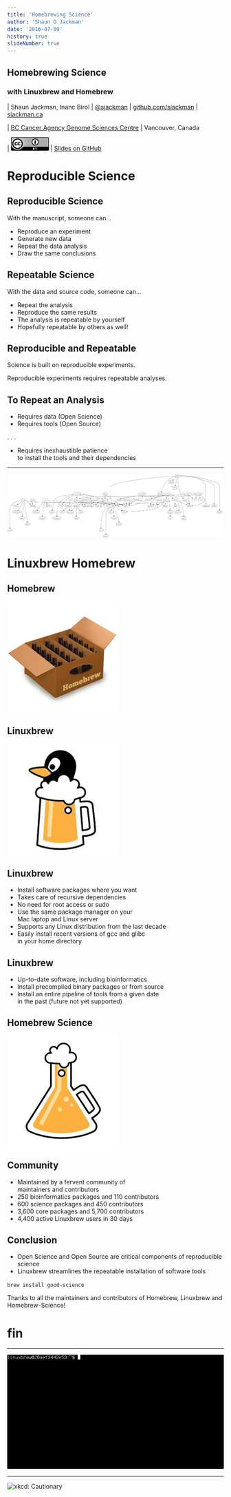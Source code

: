 ```yaml
---
title: 'Homebrewing Science'
author: 'Shaun D Jackman'
date: '2016-07-09'
history: true
slideNumber: true
---
```


## Homebrewing Science

### with Linuxbrew and Homebrew

| Shaun Jackman, Inanc Birol
| [\@sjackman][] | [github.com/sjackman][] | [sjackman.ca][]

| [BC Cancer Agency Genome Sciences Centre][]
| Vancouver, Canada

| [![Creative Commons Attribution License](images/cc-by.png)][cc-by]
| [Slides on GitHub][]

[\@sjackman]: http://twitter.com/sjackman
[github.com/sjackman]: https://github.com/sjackman
[sjackman.ca]: http://sjackman.ca
[BC Cancer Agency Genome Sciences Centre]: http://bcgsc.ca
[cc-by]: http://creativecommons.org/licenses/by/4.0/
[Slides on GitHub]: https://github.com/sjackman/linuxbrew-slides

Reproducible Science
================================================================================

## Reproducible Science

With the manuscript, someone can...

+ Reproduce an experiment
+ Generate new data
+ Repeat the data analysis
+ Draw the same conclusions

## Repeatable Science

With the data and source code, someone can...

+ Repeat the analysis
+ Reproduce the same results
+ The analysis is repeatable by yourself
+ Hopefully repeatable by others as well!

## Reproducible and Repeatable

Science is built on reproducible experiments.

Reproducible experiments requires repeatable analyses.

## To Repeat an Analysis

+ Requires data (Open Science)
+ Requires tools (Open Source)

. . .

+ Requires inexhaustible patience  
  to install the tools and their dependencies

------------------------------------------------------------

![Dependencies of a few bioinformatics tools](images/dependency-graph.png)

Linuxbrew Homebrew
================================================================================

## Homebrew

![The missing package manager for Mac OS X](images/homebrew.png)

## Linuxbrew

![The Homebrew package manager for Linux](images/linuxbrew.png)

## Linuxbrew

+ Install software packages where you want
+ Takes care of recursive dependencies
+ No need for root access or sudo
+ Use the same package manager on your  
  Mac laptop and Linux server
+ Supports any Linux distribution from the last decade
+ Easily install recent versions of gcc and glibc  
  in your home directory

## Linuxbrew

+ Up-to-date software, including bioinformatics
+ Install precompiled binary packages or from source
+ Install an entire pipeline of tools from a given date  
  in the past (future not yet supported)

## Homebrew Science

![Tons of science software for Linuxbrew and Homebrew](images/homebrew-science.png)

## Community

+ Maintained by a fervent community of  
  maintainers and contributors
+ 250 bioinformatics packages and 110 contributors
+ 600 science packages and 450 contributors
+ 3,600 core packages and 5,700 contributors
+ 4,400 active Linuxbrew users in 30 days

## Conclusion

+ Open Science and Open Source are critical components of reproducible science
+ Linuxbrew streamlines the repeatable installation of software tools

`brew install good-science`

Thanks to all the maintainers and contributors of Homebrew, Linuxbrew and Homebrew-Science!

fin
================================================================================

------------------------------------------------------------

![brew install samtools](images/brew-install-samtools.gif)

------------------------------------------------------------

![[xkcd: Cautionary](https://xkcd.com/456/)](https://imgs.xkcd.com/comics/cautionary.png)

